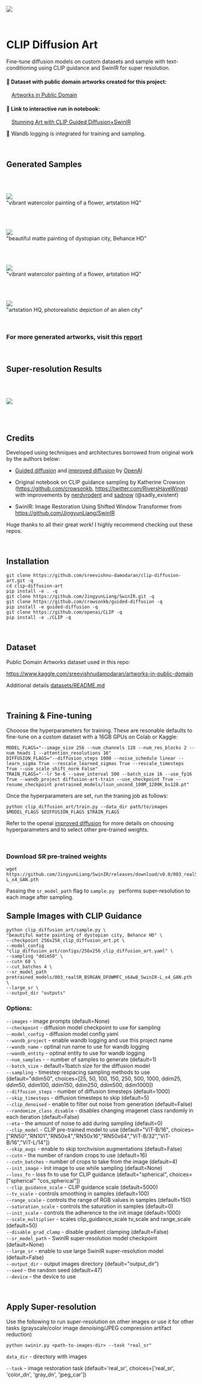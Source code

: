 ![](https://i.ibb.co/H2sHF0T/cover1-02.jpg)

<br>

# CLIP Diffusion Art

Fine-tune diffusion models on custom datasets and sample with text-conditioning using CLIP guidance and SwinIR for super resolution.

#### 📌 Dataset with public domain artworks created for this project:
 [Artworks in Public Domain](kaggle.com/sreevishnudamodaran/artworks-in-public-domain)
 
#### 📌 Link to interactive run in notebook:
 [Stunning Art with CLIP Guided Diffusion+SwinIR](https://www.kaggle.com/sreevishnudamodaran/stunning-art-with-clip-guided-diffusion-swinir)

📌 Wandb logging is integrated for training and sampling.

<br>

## Generated Samples

<br>
<br>

![](https://i.ibb.co/DpTYvK3/job18-1.gif)
 <br>"vibrant watercolor painting of a flower, artstation HQ"

<br>
<br>

![](https://i.ibb.co/BTWfbf4/23-0.gif)
<br>"beautiful matte painting of dystopian city, Behance HD"

<br>
<br>

![](https://i.ibb.co/8dBTzpX/job18-2.gif)
 <br>"vibrant watercolor painting of a flower, artstation HQ"

<br>
<br>

![](https://i.ibb.co/8gsR0w1/2.gif)
<br>"artstation HQ, photorealistic depiction of an alien city"

<br>

### For more generated artworks, visit this [report](https://wandb.ai/sreevishnu-damodaran/clip_diffusion_art/reports/Results-CLIP-Guided-Diffusion-SwinIR--VmlldzoxNjUxNTMz)

<br>

## Super-resolution Results

<br>
<br>

![](https://i.ibb.co/Gss0y38/sr-zoom-optimized.gif)

<br>
<br>

## Credits

Developed using techniques and architectures borrowed from original work by the authors below:

 - [Guided diffusion](https://github.com/openai/guided-diffusion) and [improved diffusion](https://github.com/openai/improved-diffusion) by [OpenAI](https://github.com/openai)

 - Original notebook on CLIP guidance sampling by Katherine Crowson (https://github.com/crowsonkb, https://twitter.com/RiversHaveWings) with improvements by [nerdyrodent](https://github.com/nerdyrodent/CLIP-Guided-Diffusion) and [sadnow](https://github.com/sadnow/360Diffusion) (@sadly_existent) 

 - SwinIR: Image Restoration Using Shifted Window Transformer from https://github.com/JingyunLiang/SwinIR

Huge thanks to all their great work! I highly recommend checking out these repos.

<br>

## Installation

```
git clone https://github.com/sreevishnu-damodaran/clip-diffusion-art.git -q
cd clip-diffusion-art
pip install -e . -q
git clone https://github.com/JingyunLiang/SwinIR.git -q
git clone https://github.com/crowsonkb/guided-diffusion -q
pip install -e guided-diffusion -q
git clone https://github.com/openai/CLIP -q
pip install -e ./CLIP -q
```

<br>

## Dataset

Public Domain Artworks dataset used in this repo:

https://www.kaggle.com/sreevishnudamodaran/artworks-in-public-domain

Additional details [datasets/README.md](datasets\README.md)

<br>

## Training & Fine-tuning

Chooose the hyperparameters for training. These are resonable defaults to fine-tune on a custom dataset with a 16GB GPUs on Colab or Kaggle:

```
MODEL_FLAGS="--image_size 256 --num_channels 128 --num_res_blocks 2 --num_heads 1 --attention_resolutions 16"
DIFFUSION_FLAGS="--diffusion_steps 1000 --noise_schedule linear --learn_sigma True --rescale_learned_sigmas True --rescale_timesteps True --use_scale_shift_norm False"
TRAIN_FLAGS="--lr 5e-6 --save_interval 500 --batch_size 16 --use_fp16 True --wandb_project diffusion-art-train --use_checkpoint True --resume_checkpoint pretrained_models/lsun_uncond_100M_1200K_bs128.pt"
```

Once the hyperparameters are set, run the traning job as follows:

```
python clip_diffusion_art/train.py --data_dir path/to/images $MODEL_FLAGS $DIFFUSION_FLAGS $TRAIN_FLAGS
```

Refer to the openai [improved diffusion](https://github.com/openai/improved-diffusion) for more details on choosing hyperparameters and to select other pre-trained weights.

<br>


### Download SR pre-trained weights
```
wget https://github.com/JingyunLiang/SwinIR/releases/download/v0.0/003_realSR_BSRGAN_DFOWMFC_s64w8_SwinIR-L_x4_GAN.pth
```

Passing the `sr_model_path` flag to `sample.py ` performs super-resolution to each image after sampling.

## Sample Images with CLIP Guidance

```
python clip_diffusion_art/sample.py \
"beautiful matte painting of dystopian city, Behance HD" \
--checkpoint 256x256_clip_diffusion_art.pt \
--model_config "clip_diffusion_art/configs/256x256_clip_diffusion_art.yaml" \
--sampling "ddim50" \
--cutn 60 \
--cut_batches 4 \
--sr_model_path pretrained_models/003_realSR_BSRGAN_DFOWMFC_s64w8_SwinIR-L_x4_GAN.pth \
--large_sr \
--output_dir "outputs"

```

### Options:
`--images` - image prompts (default=None)<br>
`--checkpoint` - diffusion model checkpoint to use for sampling<br>
`--model_config` - diffusion model config yaml<br>
`--wandb_project` - enable wandb logging and use this project name<br>
`--wandb_name` - optinal run name to use for wandb logging<br>
`--wandb_entity` - optinal entity to use for wandb logging<br>
`--num_samples` - - number of samples to generate (default=1)<br>
`--batch_size` - default=1batch size for the diffusion model<br>
`--sampling` - timestep respacing sampling methods to use (default="ddim50", choices=[25, 50, 100, 150, 250, 500, 1000, ddim25, ddim50, ddim100, ddim150, ddim250, ddim500, ddim1000])<br>
`--diffusion_steps` - number of diffusion timesteps (default=1000)<br>
`--skip_timesteps` - diffusion timesteps to skip (default=5)<br>
`--clip_denoised` - enable to filter out noise from generation (default=False)<br>
`--randomize_class_disable` - disables changing imagenet class randomly in each iteration (default=False)<br>
`--eta` - the amount of noise to add during sampling (default=0)<br>
`--clip_model` - CLIP pre-trained model to use (default="ViT-B/16",
choices=["RN50","RN101","RN50x4","RN50x16","RN50x64","ViT-B/32","ViT-B/16","ViT-L/14"])<br>
`--skip_augs` - enable to skip torchvision augmentations (default=False)<br>
`--cutn` - the number of random crops to use (default=16)<br>
`--cutn_batches` - number of crops to take from the image (default=4)<br>
`--init_image` - init image to use while sampling (default=None)<br>
`--loss_fn` - loss fn to use for CLIP guidance (default="spherical", choices=["spherical" "cos_spherical"])<br>
`--clip_guidance_scale` - CLIP guidance scale (default=5000)<br>
`--tv_scale` - controls smoothing in samples (default=100)<br>
`--range_scale` - controls the range of RGB values in samples (default=150)<br>
`--saturation_scale` - controls the saturation in samples (default=0)<br>
`--init_scale` - controls the adherence to the init image (default=1000)<br>
`--scale_multiplier` - scales clip_guidance_scale tv_scale and range_scale (default=50)<br>
`--disable_grad_clamp` - disable gradient clamping (default=False)<br>
`--sr_model_path` - SwinIR super-resolution model checkpoint (default=None)<br>
`--large_sr` - enable to use large SwinIR super-resolution model (default=False)<br>
`--output_dir` - output images directory (default="output_dir")<br>
`--seed` - the random seed (default=47)<br>
`--device` - the device to use <br>

<br>

## Apply Super-resolution

Use the following to run super-resolution on other images or use it for other tasks (grayscale/color image denoising/JPEG compression artifact reduction)

```
python swinir.py <path-to-images-dir> --task "real_sr"
```

`data_dir` - directory with images

`--task` - image restoration task (default='real_sr', choices=['real_sr', 'color_dn', 'gray_dn', 'jpeg_car'])

